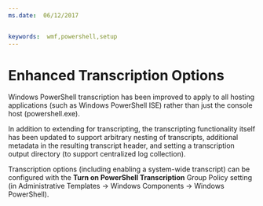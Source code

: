 ```yaml
---
ms.date:  06/12/2017


keywords:  wmf,powershell,setup
---
```


# Enhanced Transcription Options

Windows PowerShell transcription has been improved to apply to all hosting applications (such as Windows PowerShell ISE) rather than just the console host (powershell.exe).

In addition to extending for transcripting, the transcripting functionality itself has been updated to support arbitrary nesting of transcripts, additional metadata in the resulting transcript header, and setting a transcription output directory (to support centralized log collection).

Transcription options (including enabling a system-wide transcript) can be configured with the **Turn on PowerShell Transcription** Group Policy setting (in Administrative Templates -> Windows Components -> Windows PowerShell).
